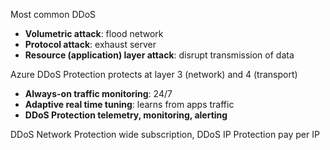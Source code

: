 Most common DDoS
- **Volumetric attack**: flood network
- **Protocol attack**: exhaust server
- **Resource (application) layer attack**: disrupt transmission of data

Azure DDoS Protection protects at layer 3 (network) and 4 (transport)
- **Always-on traffic monitoring**: 24/7
- **Adaptive real time tuning**: learns from apps traffic
- **DDoS Protection telemetry, monitoring, alerting**

DDoS Network Protection wide subscription, DDoS IP Protection pay per IP

